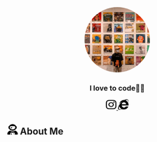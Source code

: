 <article class="markdown-body entry-content container-lg f5" itemprop="text">
    <div id="user-profile-header" align="center" dir="auto">
        <div dir="auto">
            <img width="150" height="150" src="/assets/ava.jpeg" alt="Profile Picture" style="border-radius: 999px;" />
        </div>
        <h3 dir="auto">I love to code👨‍💻</h3>
        <div dir="auto">
            <a href="https://instagram.com/fckinastronaut" rel="nofollow">
                <img width="24" height="24" src="/assets/instagram.svg" alt="Instagram Badge" />
            </a>
            <a href="https://itsrianalfa.space" rel="nofollow">
                <img width="24" height="24" src="/assets/internet-explorer.svg" alt="Website Badge" />
            </a>
        </div>
    </div>
    <h2 dir="auto">
        <img width="24" height="24" src="/assets/user-astronaut-solid.svg" alt="User Icon" />
        <span>About Me</span>
    </h2>
</article>